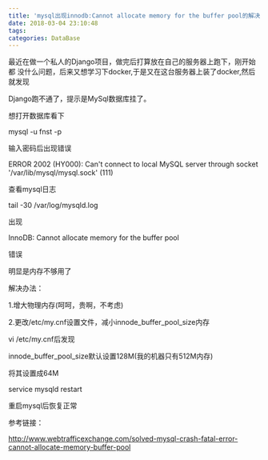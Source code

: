 ```yaml
---
title: 'mysql出现innodb:Cannot allocate memory for the buffer pool的解决办法'
date: 2018-03-04 23:10:48
tags: 
categories: DataBase
---
```

最近在做一个私人的Django项目，做完后打算放在自己的服务器上跑下，刚开始都
没什么问题，后来又想学习下docker,于是又在这台服务器上装了docker,然后就发现

Django跑不通了，提示是MySql数据库挂了。

想打开数据库看下

mysql -u fnst -p

输入密码后出现错误

ERROR 2002 (HY000): Can't connect to local MySQL server through socket '/var/lib/mysql/mysql.sock' (111)

查看mysql日志

tail -30 /var/log/mysqld.log

出现

InnoDB: Cannot allocate memory for the buffer pool

错误

明显是内存不够用了

解决办法：

1.增大物理内存(呵呵，贵啊，不考虑)

2.更改/etc/my.cnf设置文件，减小innode_buffer_pool_size内存

vi /etc/my.cnf后发现

innode_buffer_pool_size默认设置128M(我的机器只有512M内存)

将其设置成64M

service mysqld restart

重启mysql后恢复正常

参考链接：

http://www.webtrafficexchange.com/solved-mysql-crash-fatal-error-cannot-allocate-memory-buffer-pool